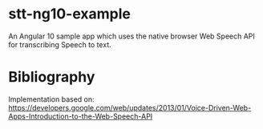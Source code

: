 # stt-ng10-example
An Angular 10 sample app which uses the native browser Web Speech API for transcribing Speech to text.

# Bibliography
Implementation based on: https://developers.google.com/web/updates/2013/01/Voice-Driven-Web-Apps-Introduction-to-the-Web-Speech-API
